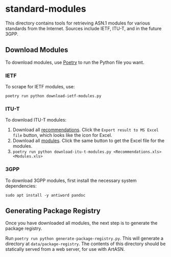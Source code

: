 # standard-modules

This directory contains tools for retrieving ASN.1 modules for various standards from the Internet.
Sources include IETF, ITU-T, and in the future 3GPP.

## Download Modules

To download modules, use [Poetry](https://python-poetry.org/docs/#installation) to run the Python file you want.

### IETF

To scrape for IETF modules, use: 

```
poetry run python download-ietf-modules.py
```

### ITU-T

To download ITU-T modules:

1. Download all [recommendations](https://www.itu.int/ITU-T/recommendations/search.aspx?type=30&status=F&main=1&pg_size=100).
Click the `Export result to MS Excel file` button, which looks like the icon for Excel.
2. Download all [modules](https://www.itu.int/ITU-T/recommendations/fl.aspx?lang=1&pg_size=100). Click the same button to get the Excel file for the modules.
3. `poetry run python download-itu-t-modules.py <Recommendations.xls> <Modules.xls>`

### 3GPP

To download 3GPP modules, first install the necessary system dependencies:

```
sudo apt install -y antiword pandoc
```

## Generating Package Registry

Once you have downloaded all modules, the next step is to generate the package registry.

Run `poetry run python generate-package-registry.py`.
This will generate a directory at `data/package-registry`.
The contents of this directory should be statically served from a web server, for use with ArtASN.
